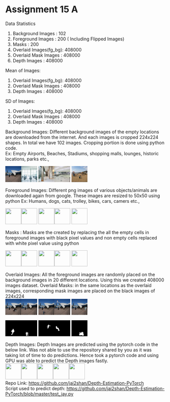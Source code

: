 # Assignment 15 A

Data Statistics
1) Background Images	 : 102
2) Foreground Images     : 200 ( Including Flipped Images)
3) Masks				 : 200
4) Overlaid Images(fg_bg): 408000
5) Overlaid Mask Images  : 408000
6) Depth Images			 : 408000

Mean of Images:
1) Overlaid Images(fg_bg): 408000
2) Overlaid Mask Images  : 408000
3) Depth Images			 : 408000


SD of Images:
1) Overlaid Images(fg_bg): 408000
2) Overlaid Mask Images  : 408000
3) Depth Images			 : 408000


Background Images: Different background images of the empty locations are downloaded from the internet. And each images is cropped 224x224 shapes. In total we have 102 images. Cropping portion is done using python code.               
Ex: Empty Airports, Beaches, Stadiums, shopping malls, lounges, historic locations, parks etc.,                  

<img src="RM_Images\bg\bg001.jpg" style="height: 50px; width:50px;"/><img src="RM_Images\bg\bg002.jpg" style="height: 50px; width:50px;"/>
<img src="RM_Images\bg\bg003.jpg" style="height: 50px; width:50px;"/><img src="RM_Images\bg\bg004.jpg" style="height: 50px; width:50px;"/>
<img src="RM_Images\bg\bg005.jpg" style="height: 50px; width:50px;"/>

Foreground Images: Different png images of various objects/animals are downloaded again from google. These images are resized to 50x50 using python
Ex: Humans, dogs, cats, trolley, bikes, cars, camers etc.,               

<img src="RM_Images\fg\fg002.jpg" style="height: 50px; width:50px;"/><img src="RM_Images\fg\fg024.jpg" style="height: 50px; width:50px;"/>
<img src="RM_Images\fg\fg033.jpg" style="height: 50px; width:50px;"/><img src="RM_Images\fg\fg057.jpg" style="height: 50px; width:50px;"/>
<img src="RM_Images\fg\fg153.jpg" style="height: 50px; width:50px;"/>

Masks : Masks are the created by replacing the all the empty cells in foreground images with black pixel values and non empty cells replaced with white pixel value using python              

<img src="RM_Images\masks\mk001.jpg" style="height: 50px; width:50px;"/><img src="RM_Images\masks\mk005.jpg" style="height: 50px; width:50px;"/>
<img src="RM_Images\masks\mk020.jpg" style="height: 50px; width:50px;"/><img src="RM_Images\masks\mk041.jpg" style="height: 50px; width:50px;"/>
<img src="RM_Images\masks\mk054.jpg" style="height: 50px; width:50px;"/>

Overlaid Images: All the foreground images are randomly placed on the background images in 20 different locations. Using this we created 408000 images dataset.
Overlaid Masks: in the same locations as the overlaid images, corresponding mask images are placed on the black images of 224x224          
<img src="RM_Images\ol\bg001_fg001_04.jpg" style="height: 50px; width:50px;"/><img src="RM_Images\ol\bg001_fg002_20.jpg" style="height: 50px; width:50px;"/>
<img src="RM_Images\ol\bg001_fg003_12.jpg" style="height: 50px; width:50px;"/><img src="RM_Images\ol\bg001_fg009_09.jpg" style="height: 50px; width:50px;"/>
<img src="RM_Images\ol\bg001_fg010_15.jpg" style="height: 50px; width:50px;"/>                                  
                                   
<img src="RM_Images\oms\bg001_mk002_09.jpg" style="height: 50px; width:50px;"/><img src="RM_Images\oms\bg001_mk003_12.jpg" style="height: 50px; width:50px;"/>
<img src="RM_Images\oms\bg001_mk008_18.jpg" style="height: 50px; width:50px;"/><img src="RM_Images\oms\bg001_mk009_13.jpg" style="height: 50px; width:50px;"/>
<img src="RM_Images\oms\bg001_mk013_15.jpg" style="height: 50px; width:50px;"/>
                                
Depth Images: Depth Images are predicted using the pytorch code in the below link. Was not able to use the repository shared by you as it was taking lot of time to do predictions. Hence took a pytorch code and using GPU was able to predict the Depth images fastly.  
<img src="RM_Images\deps\bg001_fg001_12.jpg" style="height: 50px; width:50px;"/><img src="RM_Images\deps\bg001_fg003_01.jpg" style="height: 50px; width:50px;"/><img src="RM_Images\deps\bg059_fg110_17.jpg" style="height: 50px; width:50px;"/><img src="RM_Images\deps\bg50_fg033_05.jpg" style="height: 50px; width:50px;"/><img src="RM_Images\deps\bg102_fg191_03.jpg" style="height: 50px; width:50px;"/>                            
Repo Link: https://github.com/jai2shan/Depth-Estimation-PyTorch              
Script used to predict depth: https://github.com/jai2shan/Depth-Estimation-PyTorch/blob/master/test_jay.py                       

